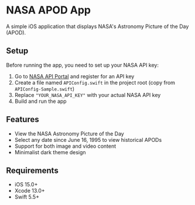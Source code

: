 # NASA APOD App

A simple iOS application that displays NASA's Astronomy Picture of the Day (APOD).

## Setup

Before running the app, you need to set up your NASA API key:

1. Go to [NASA API Portal](https://api.nasa.gov/) and register for an API key
2. Create a file named `APIConfig.swift` in the project root (copy from `APIConfig-Sample.swift`)
3. Replace `"YOUR_NASA_API_KEY"` with your actual NASA API key
4. Build and run the app

## Features

- View the NASA Astronomy Picture of the Day
- Select any date since June 16, 1995 to view historical APODs
- Support for both image and video content
- Minimalist dark theme design

## Requirements

- iOS 15.0+
- Xcode 13.0+
- Swift 5.5+
